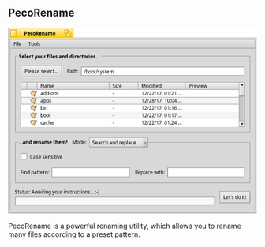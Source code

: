 PecoRename
------------

![PecoRename screenshot](PecoRename.png "PecoRename")

PecoRename is a powerful renaming utility, which allows you to rename many files according to a preset pattern. 
